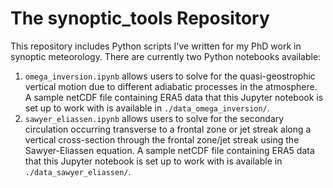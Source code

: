 # The synoptic_tools Repository
This repository includes Python scripts I've written for my PhD work in synoptic meteorology. There are currently two Python notebooks available:
1. `omega_inversion.ipynb` allows users to solve for the quasi-geostrophic vertical motion due to different adiabatic processes in the atmosphere. A sample netCDF file containing ERA5 data that this Jupyter notebook is set up to work with is available in `./data_omega_inversion/`.
2.  `sawyer_eliassen.ipynb` allows users to solve for the secondary circulation occurring transverse to a frontal zone or jet streak along a vertical cross-section through the frontal zone/jet streak using the Sawyer-Eliassen equation. A sample netCDF file containing ERA5 data that this Jupyter notebook is set up to work with is available in `./data_sawyer_eliassen/`.



